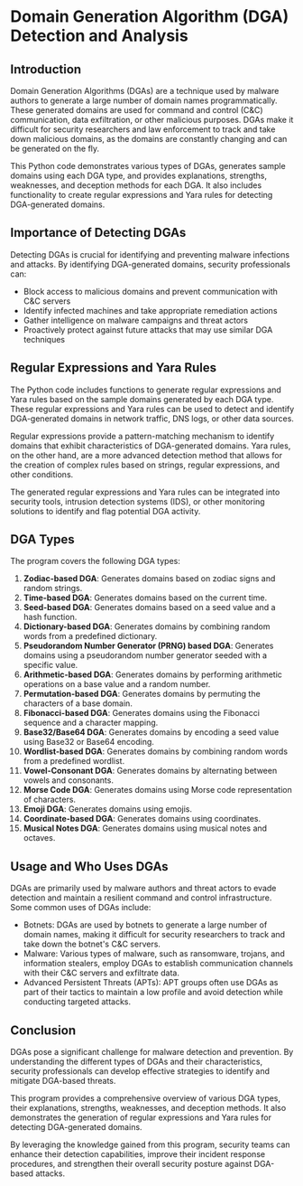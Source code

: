 # Domain Generation Algorithm (DGA) Detection and Analysis

## Introduction

Domain Generation Algorithms (DGAs) are a technique used by malware authors to generate a large number of domain names programmatically. These generated domains are used for command and control (C&C) communication, data exfiltration, or other malicious purposes. DGAs make it difficult for security researchers and law enforcement to track and take down malicious domains, as the domains are constantly changing and can be generated on the fly.

This Python code demonstrates various types of DGAs, generates sample domains using each DGA type, and provides explanations, strengths, weaknesses, and deception methods for each DGA. It also includes functionality to create regular expressions and Yara rules for detecting DGA-generated domains.

## Importance of Detecting DGAs

Detecting DGAs is crucial for identifying and preventing malware infections and attacks. By identifying DGA-generated domains, security professionals can:

- Block access to malicious domains and prevent communication with C&C servers
- Identify infected machines and take appropriate remediation actions
- Gather intelligence on malware campaigns and threat actors
- Proactively protect against future attacks that may use similar DGA techniques

## Regular Expressions and Yara Rules

The Python code includes functions to generate regular expressions and Yara rules based on the sample domains generated by each DGA type. These regular expressions and Yara rules can be used to detect and identify DGA-generated domains in network traffic, DNS logs, or other data sources.

Regular expressions provide a pattern-matching mechanism to identify domains that exhibit characteristics of DGA-generated domains. Yara rules, on the other hand, are a more advanced detection method that allows for the creation of complex rules based on strings, regular expressions, and other conditions.

The generated regular expressions and Yara rules can be integrated into security tools, intrusion detection systems (IDS), or other monitoring solutions to identify and flag potential DGA activity.

## DGA Types

The program covers the following DGA types:

1. **Zodiac-based DGA**: Generates domains based on zodiac signs and random strings.
2. **Time-based DGA**: Generates domains based on the current time.
3. **Seed-based DGA**: Generates domains based on a seed value and a hash function.
4. **Dictionary-based DGA**: Generates domains by combining random words from a predefined dictionary.
5. **Pseudorandom Number Generator (PRNG) based DGA**: Generates domains using a pseudorandom number generator seeded with a specific value.
6. **Arithmetic-based DGA**: Generates domains by performing arithmetic operations on a base value and a random number.
7. **Permutation-based DGA**: Generates domains by permuting the characters of a base domain.
8. **Fibonacci-based DGA**: Generates domains using the Fibonacci sequence and a character mapping.
9. **Base32/Base64 DGA**: Generates domains by encoding a seed value using Base32 or Base64 encoding.
10. **Wordlist-based DGA**: Generates domains by combining random words from a predefined wordlist.
11. **Vowel-Consonant DGA**: Generates domains by alternating between vowels and consonants.
12. **Morse Code DGA**: Generates domains using Morse code representation of characters.
13. **Emoji DGA**: Generates domains using emojis.
14. **Coordinate-based DGA**: Generates domains using coordinates.
15. **Musical Notes DGA**: Generates domains using musical notes and octaves.

## Usage and Who Uses DGAs

DGAs are primarily used by malware authors and threat actors to evade detection and maintain a resilient command and control infrastructure. Some common uses of DGAs include:

- Botnets: DGAs are used by botnets to generate a large number of domain names, making it difficult for security researchers to track and take down the botnet's C&C servers.
- Malware: Various types of malware, such as ransomware, trojans, and information stealers, employ DGAs to establish communication channels with their C&C servers and exfiltrate data.
- Advanced Persistent Threats (APTs): APT groups often use DGAs as part of their tactics to maintain a low profile and avoid detection while conducting targeted attacks.

## Conclusion

DGAs pose a significant challenge for malware detection and prevention. By understanding the different types of DGAs and their characteristics, security professionals can develop effective strategies to identify and mitigate DGA-based threats.

This program provides a comprehensive overview of various DGA types, their explanations, strengths, weaknesses, and deception methods. It also demonstrates the generation of regular expressions and Yara rules for detecting DGA-generated domains.

By leveraging the knowledge gained from this program, security teams can enhance their detection capabilities, improve their incident response procedures, and strengthen their overall security posture against DGA-based attacks.
